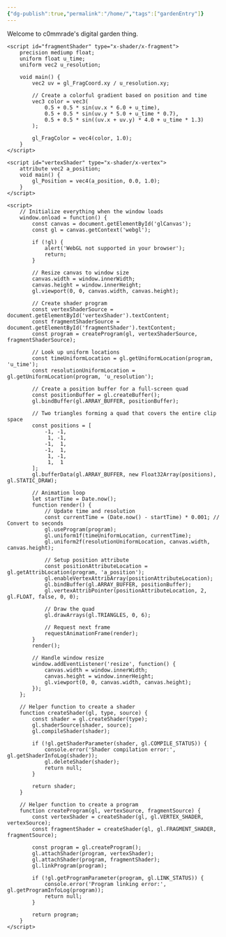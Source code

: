 ```yaml
---
{"dg-publish":true,"permalink":"/home/","tags":["gardenEntry"]}
---
```


Welcome to c0mmrade's digital garden thing.

<!DOCTYPE html>
<html>
<head>
    <title>Fragment Shader in HTML</title>
</head>
<body style="margin: 0; overflow: hidden;">
    <canvas id="glCanvas" width="800" height="600"></canvas>
    
    <script id="fragmentShader" type="x-shader/x-fragment">
        precision mediump float;
        uniform float u_time;
        uniform vec2 u_resolution;
        
        void main() {
            vec2 uv = gl_FragCoord.xy / u_resolution.xy;
            
            // Create a colorful gradient based on position and time
            vec3 color = vec3(
                0.5 + 0.5 * sin(uv.x * 6.0 + u_time),
                0.5 + 0.5 * sin(uv.y * 5.0 + u_time * 0.7),
                0.5 + 0.5 * sin((uv.x + uv.y) * 4.0 + u_time * 1.3)
            );
            
            gl_FragColor = vec4(color, 1.0);
        }
    </script>
    
    <script id="vertexShader" type="x-shader/x-vertex">
        attribute vec2 a_position;
        void main() {
            gl_Position = vec4(a_position, 0.0, 1.0);
        }
    </script>
    
    <script>
        // Initialize everything when the window loads
        window.onload = function() {
            const canvas = document.getElementById('glCanvas');
            const gl = canvas.getContext('webgl');
            
            if (!gl) {
                alert('WebGL not supported in your browser');
                return;
            }
            
            // Resize canvas to window size
            canvas.width = window.innerWidth;
            canvas.height = window.innerHeight;
            gl.viewport(0, 0, canvas.width, canvas.height);
            
            // Create shader program
            const vertexShaderSource = document.getElementById('vertexShader').textContent;
            const fragmentShaderSource = document.getElementById('fragmentShader').textContent;
            const program = createProgram(gl, vertexShaderSource, fragmentShaderSource);
            
            // Look up uniform locations
            const timeUniformLocation = gl.getUniformLocation(program, 'u_time');
            const resolutionUniformLocation = gl.getUniformLocation(program, 'u_resolution');
            
            // Create a position buffer for a full-screen quad
            const positionBuffer = gl.createBuffer();
            gl.bindBuffer(gl.ARRAY_BUFFER, positionBuffer);
            
            // Two triangles forming a quad that covers the entire clip space
            const positions = [
                -1, -1,
                 1, -1,
                -1,  1,
                -1,  1,
                 1, -1,
                 1,  1
            ];
            gl.bufferData(gl.ARRAY_BUFFER, new Float32Array(positions), gl.STATIC_DRAW);
            
            // Animation loop
            let startTime = Date.now();
            function render() {
                // Update time and resolution
                const currentTime = (Date.now() - startTime) * 0.001; // Convert to seconds
                gl.useProgram(program);
                gl.uniform1f(timeUniformLocation, currentTime);
                gl.uniform2f(resolutionUniformLocation, canvas.width, canvas.height);
                
                // Setup position attribute
                const positionAttributeLocation = gl.getAttribLocation(program, 'a_position');
                gl.enableVertexAttribArray(positionAttributeLocation);
                gl.bindBuffer(gl.ARRAY_BUFFER, positionBuffer);
                gl.vertexAttribPointer(positionAttributeLocation, 2, gl.FLOAT, false, 0, 0);
                
                // Draw the quad
                gl.drawArrays(gl.TRIANGLES, 0, 6);
                
                // Request next frame
                requestAnimationFrame(render);
            }
            render();
            
            // Handle window resize
            window.addEventListener('resize', function() {
                canvas.width = window.innerWidth;
                canvas.height = window.innerHeight;
                gl.viewport(0, 0, canvas.width, canvas.height);
            });
        };
        
        // Helper function to create a shader
        function createShader(gl, type, source) {
            const shader = gl.createShader(type);
            gl.shaderSource(shader, source);
            gl.compileShader(shader);
            
            if (!gl.getShaderParameter(shader, gl.COMPILE_STATUS)) {
                console.error('Shader compilation error:', gl.getShaderInfoLog(shader));
                gl.deleteShader(shader);
                return null;
            }
            
            return shader;
        }
        
        // Helper function to create a program
        function createProgram(gl, vertexSource, fragmentSource) {
            const vertexShader = createShader(gl, gl.VERTEX_SHADER, vertexSource);
            const fragmentShader = createShader(gl, gl.FRAGMENT_SHADER, fragmentSource);
            
            const program = gl.createProgram();
            gl.attachShader(program, vertexShader);
            gl.attachShader(program, fragmentShader);
            gl.linkProgram(program);
            
            if (!gl.getProgramParameter(program, gl.LINK_STATUS)) {
                console.error('Program linking error:', gl.getProgramInfoLog(program));
                return null;
            }
            
            return program;
        }
    </script>
</body>
</html>
